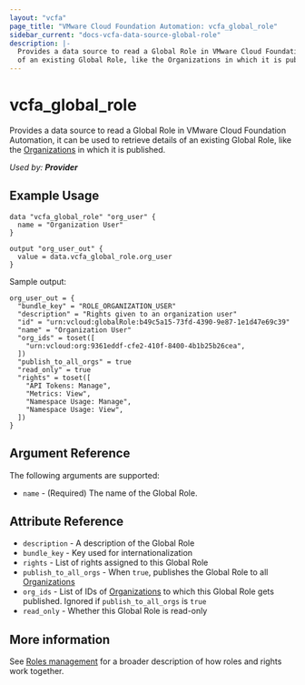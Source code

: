 ```yaml
---
layout: "vcfa"
page_title: "VMware Cloud Foundation Automation: vcfa_global_role"
sidebar_current: "docs-vcfa-data-source-global-role"
description: |-
  Provides a data source to read a Global Role in VMware Cloud Foundation Automation, it can be used to retrieve details
  of an existing Global Role, like the Organizations in which it is published
---
```


# vcfa\_global\_role

Provides a data source to read a Global Role in VMware Cloud Foundation Automation, it can be used to retrieve details
of an existing Global Role, like the [Organizations][vcfa_org] in which it is published.

_Used by: **Provider**_

## Example Usage

```hcl
data "vcfa_global_role" "org_user" {
  name = "Organization User"
}

output "org_user_out" {
  value = data.vcfa_global_role.org_user
}
```

Sample output:
```
org_user_out = {
  "bundle_key" = "ROLE_ORGANIZATION_USER"
  "description" = "Rights given to an organization user"
  "id" = "urn:vcloud:globalRole:b49c5a15-73fd-4390-9e87-1e1d47e69c39"
  "name" = "Organization User"
  "org_ids" = toset([
    "urn:vcloud:org:9361eddf-cfe2-410f-8400-4b1b25b26cea",
  ])
  "publish_to_all_orgs" = true
  "read_only" = true
  "rights" = toset([
    "API Tokens: Manage",
    "Metrics: View",
    "Namespace Usage: Manage",
    "Namespace Usage: View",
  ])
}
```

## Argument Reference

The following arguments are supported:

* `name` - (Required) The name of the Global Role.

## Attribute Reference

* `description` - A description of the Global Role
* `bundle_key` - Key used for internationalization
* `rights` - List of rights assigned to this Global Role
* `publish_to_all_orgs` - When `true`, publishes the Global Role to all [Organizations][vcfa_org]
* `org_ids` - List of IDs of [Organizations][vcfa_org] to which this Global Role gets published. Ignored if `publish_to_all_orgs` is `true`
* `read_only` - Whether this Global Role is read-only

## More information

See [Roles management](/providers/vmware/vcd/latest/docs/guides/roles_management) for a broader description of how roles and
rights work together.

[vcfa_org]: /providers/vmware/vcfa/latest/docs/resources/org